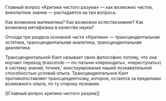 Главный вопрос «Критики чистого разума» — как возможно чистое, внеопытное знание — распадается на три вопроса. 

Как возможна математика? 
Как возможно естествознание? 
Как возможна метафизика в качестве науки? 

Отсюда три раздела основной части «Критики» — 
трансцендентальная эстетика, 
трансцендентальная аналитика, 
трансцендентальная диалектика

Трансцендентальной Кант называет свою философию потому, что она изучает переход (trascendo — по-латыни «переходить», «переступать») в систему знаний, точнее,' конструирование нашей познавательной способностью условий опыта. Трансцендентальное Кант противопоставляет трансцендентному, которое, остается за пределами возможного опыта, по ту сторону познания.

[[Главный вопрос критики чистого разума]]